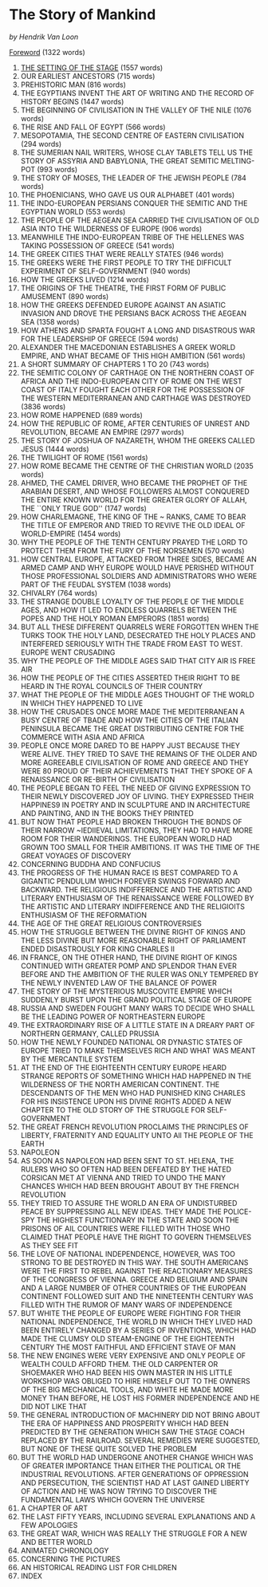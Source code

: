 The Story of Mankind
=================

*by Hendrik Van Loon*

[Foreword](https://github.com/ShoreLark/theStoryOfMankind/blob/master/Foreword.md) (1322 words)

1.  [THE SETTING OF THE STAGE](https://github.com/ShoreLark/theStoryOfMankind/blob/master/Chapter_01.md) (1557 words)
2.  OUR EARLIEST ANCESTORS (715 words)
3.  PREHISTORIC MAN (816 words)
4.  THE EGYPTIANS INVENT THE ART OF WRITING AND THE RECORD OF HISTORY BEGINS (1447 words)
5.  THE BEGINNING OF CIVILISATION IN THE VALLEY OF THE NILE (1076 words)
6.  THE RISE AND FALL OF EGYPT (566 words)
7.  MESOPOTAMIA, THE SECOND CENTRE OF EASTERN CIVILISATION (294 words)
8.  THE SUMERIAN NAIL WRITERS, WHOSE CLAY TABLETS TELL US
       THE STORY OF ASSYRIA AND BABYLONIA, THE GREAT SEMITIC
       MELTING-POT (993 words)
9.  THE STORY OF MOSES, THE LEADER OF THE JEWISH PEOPLE (784 words)
10. THE PHOENICIANS, WHO GAVE US OUR ALPHABET (401 words)
11. THE INDO-EUROPEAN PERSIANS CONQUER THE SEMITIC AND THE
       EGYPTIAN WORLD (553 words)
12. THE PEOPLE OF THE AEGEAN SEA CARRIED THE CIVILISATION
       OF OLD ASIA INTO THE WILDERNESS OF EUROPE (906 words)
13. MEANWHILE THE INDO-EUROPEAN TRIBE OF THE HELLENES WAS
       TAKING POSSESSION OF GREECE (541 words)
14. THE GREEK CITIES THAT WERE REALLY STATES (946 words)
15. THE GREEKS WERE THE FIRST PEOPLE TO TRY THE DIFFICULT
       EXPERIMENT OF SELF-GOVERNMENT (940 words)
16. HOW THE GREEKS LIVED (1214 words)
17. THE ORIGINS OF THE THEATRE, THE FIRST FORM OF PUBLIC
       AMUSEMENT (890 words)
18. HOW THE GREEKS DEFENDED EUROPE AGAINST AN ASIATIC INVASION AND
DROVE THE PERSIANS BACK ACROSS THE AEGEAN SEA (1358 words)
19. HOW ATHENS AND SPARTA FOUGHT A LONG AND DISASTROUS WAR
 FOR THE LEADERSHIP OF GREECE (594 words)
20. ALEXANDER THE MACEDONIAN ESTABLISHES A GREEK WORLD
EMPIRE, AND WHAT BECAME OF THIS HIGH AMBITION (561 words)
21. A SHORT SUMMARY OF CHAPTERS 1 TO 20 (743 words)
22. THE SEMITIC COLONY OF CARTHAGE ON THE NORTHERN COAST OF
 AFRICA AND THE INDO-EUROPEAN CITY OF ROME ON THE WEST
 COAST OF ITALY FOUGHT EACH OTHER FOR THE POSSESSION OF
 THE WESTERN MEDITERRANEAN AND CARTHAGE WAS DESTROYED (3836 words)
23. HOW ROME HAPPENED (689 words)
24. HOW THE REPUBLIC OF ROME, AFTER CENTURIES OF UNREST AND
 REVOLUTION, BECAME AN EMPIRE (2977 words)
25. THE STORY OF JOSHUA OF NAZARETH, WHOM THE GREEKS CALLED
 JESUS (1444 words)
26. THE TWILIGHT OF ROME (1561 words)
27. HOW ROME BECAME THE CENTRE OF THE CHRISTIAN WORLD (2035 words)
28. AHMED, THE CAMEL DRIVER, WHO BECAME THE PROPHET OF THE
 ARABIAN DESERT, AND WHOSE FOLLOWERS ALMOST CONQUERED
 THE ENTIRE KNOWN WORLD FOR THE GREATER GLORY OF
 ALLAH, THE ``ONLY TRUE GOD'' (1747 words)
29. HOW CHARLEMAGNE, THE KING OF THE ~ RANKS, CAME TO BEAR
 THE TITLE OF EMPEROR AND TRIED TO REVIVE THE OLD IDEAL
 OF WORLD-EMPIRE (1454 words)
30. WHY THE PEOPLE OF THE TENTH CENTURY PRAYED THE LORD
 TO PROTECT THEM FROM THE FURY OF THE NORSEMEN (570 words)
31. HOW CENTRAL EUROPE, ATTACKED FROM THREE SIDES, BECAME
 AN ARMED CAMP AND WHY EUROPE WOULD HAVE PERISHED
 WITHOUT THOSE PROFESSIONAL SOLDIERS AND ADMINISTRATORS
 WHO WERE PART OF THE FEUDAL SYSTEM (1038 words)
32. CHIVALRY (764 words)
33. THE STRANGE DOUBLE LOYALTY OF THE PEOPLE OF THE MIDDLE
 AGES, AND HOW IT LED TO ENDLESS QUARRELS BETWEEN THE
 POPES AND THE HOLY ROMAN EMPERORS (1851 words)
34. BUT ALL THESE DIFFERENT QUARRELS WERE FORGOTTEN WHEN
 THE TURKS TOOK THE HOLY LAND, DESECRATED THE HOLY
 PLACES AND INTERFERED SERIOUSLY WITH THE TRADE FROM
 EAST TO WEST. EUROPE WENT CRUSADING
35. WHY THE PEOPLE OF THE MIDDLE AGES SAID THAT CITY AIR
 IS FREE AIR
36. HOW THE PEOPLE OF THE CITIES ASSERTED THEIR RIGHT
 TO BE HEARD IN THE ROYAL COUNCILS OF THEIR COUNTRY
37. WHAT THE PEOPLE OF THE MIDDLE AGES THOUGHT OF THE
 WORLD IN WHICH THEY HAPPENED TO LIVE
38. HOW THE CRUSADES ONCE MORE MADE THE MEDITERRANEAN A
 BUSY CENTRE OF TBADE AND HOW THE CITIES OF THE ITALIAN
 PENINSULA BECAME THE GREAT DISTRIBUTING CENTRE FOR THE
 COMMERCE WITH ASIA AND AFRICA
39. PEOPLE ONCE MORE DARED TO BE HAPPY JUST BECAUSE THEY
 WERE ALIVE. THEY TRIED TO SAVE THE REMAINS OF THE
 OLDER AND MORE AGREEABLE CIVILISATION OF ROME AND
 GREECE AND THEY WERE 80 PROUD OF THEIR ACHIEVEMENTS
 THAT THEY SPOKE OF A RENAISSANCE OR RE-BIRTH OF
 CIVILISATION
40. THE PEOPLE BEGAN TO FEEL THE NEED OF GIVING EXPRESSION
 TO THEIR NEWLY DISCOVERED JOY OF LIVING. THEY EXPRESSED
 THEIR HAPPINES9 IN POETRY AND IN SCULPTURE AND
 IN ARCHITECTURE AND PAINTING, AND IN THE BOOKS THEY
 PRINTED
41. BUT NOW THAT PEOPLE HAD BROKEN THROUGH THE BONDS OF
 THEIR NARROW ~IEDIIEVAL LIMITATIONS, THEY HAD TO HAVE
 MORE ROOM FOR THEIR WANDERINGS. THE EUROPEAN WORLD
 HAD GROWN TOO SMALL FOR THEIR AMBITIONS. IT WAS THE
 TIME OF THE GREAT VOYAGES OF DISCOVERY
42. CONCERNING BUDDHA AND CONFUCIUS
43. THE PROGRESS OF THE HUMAN RACE IS BEST COMPARED TO A
 GIGANTIC PENDULUM WHICH FOREVER SWINGS FORWARD AND
 BACKWARD. THE RELIGIOUS INDIFFERENCE AND THE ARTISTIC
 AND LITERARY ENTHUSIASM OF THE RENAISSANCE WERE FOLLOWED
 BY THE ARTISTIC AND LITERARY INDIFFERENCE AND THE
 RELIGIOITS ENTHUSIASM OF THE REFORMATION
44. THE AGE OF THE GREAT RELIGIOUS CONTROVERSIES
45. HOW THE STRUGGLE BETWEEN THE DIVINE RIGHT OF KINGS
 AND THE LESS DIVINE BUT MORE REASONABLE RIGHT OF
 PARLIAMENT ENDED DISASTROUSLY FOR KING CHARLES II
46. IN FRANCE, ON THE OTHER HAND, THE DIVINE RIGHT OF KINGS
 CONTINUED WITH GREATER POMP AND SPLENDOR THAN EVER
 BEFORE AND THE AMBITION OF THE RULER WAS ONLY TEMPERED
 BY THE NEWLY INVENTED LAW OF THE BALANCE OF POWER
47. THE STORY OF THE MYSTERIOUS MUSCOVITE EMPIRE WHICH SUDDENLY
 BURST UPON THE GRAND POLITICAL STAGE OF EUROPE
48. RUSSIA AND SWEDEN FOUGHT MANY WARS TO DECIDE WHO
 SHALL BE THE LEADING POWER OF NORTHEASTERN EUROPE
49. THE EXTRAORDINARY RISE OF A LITTLE STATE IN A DREARY PART
 OF NORTHERN GERMANY, CALLED PRUSSIA
50. HOW THE NEWLY FOUNDED NATIONAL OR DYNASTIC STATES OF
 EUROPE TRIED TO MAKE THEMSELVES RICH AND WHAT WAS
 MEANT BY THE MERCANTILE SYSTEM
51. AT THE END OF THE EIGHTEENTH CENTURY EUROPE HEARD
 STRANGE REPORTS OF SOMETHING WHICH HAD HAPPENED IN
 THE WILDERNESS OF THE NORTH AMERICAN CONTINENT. THE
 DESCENDANTS OF THE MEN WHO HAD PUNISHED KING CHARLES
 FOR HIS INSISTENCE UPON HIS DIVINE RIGHTS ADDED A
 NEW CHAPTER TO THE OLD STORY OF THE STRUGGLE FOR SELF-
 GOVERNMENT
62. THE GREAT FRENCH REVOLUTION PROCLAIMS THE PRINCIPLES
 OF LIBERTY, FRATERNITY AND EQUALITY UNTO All THE PEOPLE
 OF THE EARTH
53. NAPOLEON
54. AS SOON AS NAPOLEON HAD BEEN SENT TO ST. HELENA, THE
 RULERS WHO SO OFTEN HAD BEEN DEFEATED BY THE HATED
 CORSICAN MET AT VIENNA AND TRIED TO UNDO THE MANY
 CHANCES WHICH HAD BEEN BROUGHT ABOUT BY THE FRENCH
 REVOLUTION
55. THEY TRIED TO ASSURE THE WORLD AN ERA OF UNDISTURBED
 PEACE BY SUPPRESSING ALL NEW IDEAS. THEY MADE THE
 POLICE-SPY THE HIGHEST FUNCTIONARY IN THE STATE AND
 SOON THE PRISONS OF AIL COUNTRIES WERE FILLED WITH
 THOSE WHO CLAIMED THAT PEOPLE HAVE THE RIGHT TO
 GOVERN THEMSELVES AS THEY SEE FIT
56. THE LOVE OF NATIONAL INDEPENDENCE, HOWEVER, WAS TOO
 STRONG TO BE DESTROYED IN THIS WAY. THE SOUTH AMERICANS
 WERE THE FIRST TO REBEL AGAINST THE REACTIONARY
 MEASURES OF THE CONGRESS OF VIENNA. GREECE AND BELGIUM
 AND SPAIN AND A LARGE NUMBER OF OTHER COUNTRIES
 OF THE EUROPEAN CONTINENT FOLLOWED SUIT AND THE
 NINETEENTH CENTURY WAS FILLED WITH THE RUMOR OF MANY
 WARS OF INDEPENDENCE
57. BUT WHITE THE PEOPLE OF EUROPE WERE FIGHTING FOR THEIR
 NATIONAL INDEPENDENCE, THE WORLD IN WHICH THEY LIVED
 HAD BEEN ENTIRELY CHANGED BY A SERIES OF INVENTIONS,
 WHICH HAD MADE THE CLUMSY OLD STEAM-ENGINE OF THE
 EIGHTEENTH CENTURY THE MOST FAITHFUL AND EFFICIENT
 STAVE OF MAN
58. THE NEW ENGINES WERE VERY EXPENSIVE AND ONLY PEOPLE
 OF WEALTH COULD AFFORD THEM. THE OLD CARPENTER OR
 SHOEMAKER WHO HAD BEEN HIS OWN MASTER IN HIS LITTLE
 WORKSHOP WAS OBLIGED TO HIRE HIMSELF OUT TO THE OWNERS
 OF THE BIG MECHANICAL TOOLS, AND WHITE HE MADE
 MORE MONEY THAN BEFORE, HE LOST HIS FORMER INDEPENDENCE
 AND HE DID NOT LIKE THAT
59. THE GENERAL INTRODUCTION OF MACHINERY DID NOT BRING
 ABOUT THE ERA OF HAPPINESS AND PROSPERITY WHICH HAD
 BEEN PREDICTED BY THE GENERATION WHICH SAW THE STAGE
 COACH REPLACED BY THE RAILROAD. SEVERAL REMEDIES
 WERE SUGGESTED, BUT NONE OF THESE QUITE SOLVED THE
 PROBLEM
60. BUT THE WORLD HAD UNDERGONE ANOTHER CHANGE WHICH WAS
 OF GREATER IMPORTANCE THAN EITHER THE POLITICAL OR THE
 INDUSTRIAL REVOLUTIONS. AFTER GENERATIONS OF OPPRESSION
 AND PERSECUTION, THE SCIENTIST HAD AT LAST GAINED
 LIBERTY OF ACTION AND HE WAS NOW TRYING TO DISCOVER
 THE FUNDAMENTAL LAWS WHICH GOVERN THE UNIVERSE
61. A CHAPTER OF ART
62. THE LAST FIFTY YEARS, INCLUDING SEVERAL EXPLANATIONS
AND A FEW APOLOGIES
63. THE GREAT WAR, WHICH WAS REALLY THE STRUGGLE FOR A
 NEW AND BETTER WORLD
64. ANIMATED CHRONOLOGY
65. CONCERNING THE PICTURES
66. AN HISTORICAL READING LIST FOR CHILDREN
67. INDEX

